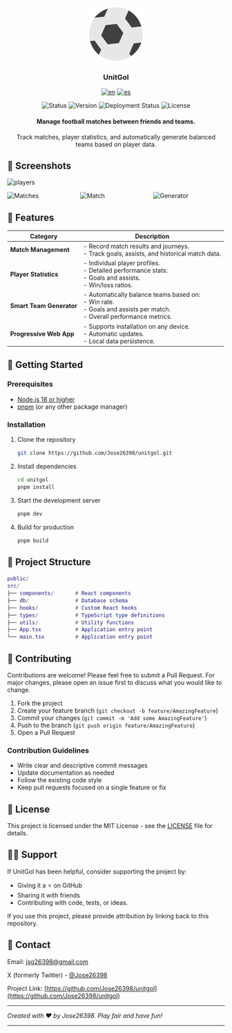 <div align="center">
    <img src="public/icons/icon-128x128.png" width="128" height="128"> 
    <h3>UnitGol</h3>

[![en](https://img.shields.io/badge/lang-en-blue.svg)](https://github.com/Jose26398/unitgol/blob/master/README.md)
[![es](https://img.shields.io/badge/lang-es-yellow.svg)](https://github.com/Jose26398/unitgol/blob/master/README.es.md)

![Status](https://img.shields.io/badge/status-active-brightgreen?style=flat-square)
![Version](https://img.shields.io/github/v/release/Jose26398/unitgol?style=flat-square)
![Deployment Status](https://img.shields.io/website?url=https://unitgol.onrender.com&style=flat-square)
![License](https://img.shields.io/github/license/Jose26398/unitgol?style=flat-square)

</div>

<div align="center">
    <h4>Manage football matches between friends and teams.</h4>

Track matches, player statistics, and automatically generate balanced teams based on player data.

</div>

## 📸 Screenshots

![players](https://github.com/user-attachments/assets/3ccbd11d-3676-4719-a77e-3a45a994bcb1)
<div style="display: flex; justify-content: space-between;">

<img src="https://github.com/user-attachments/assets/54d51da2-a17d-4cf9-b5f8-b63629b65db5" alt="Matches" width="33%" />
<img src="https://github.com/user-attachments/assets/244ec828-2f6e-4ad0-ab8c-21d20930012a" alt="Match" width="33%" />
<img src="https://github.com/user-attachments/assets/d5ab2d69-cefa-4813-b78b-0597694e1a57" alt="Generator" width="33%" />

</div>


## 🌟 Features

| **Category**          | **Description**                                                                                      |
|-----------------------|--------------------------------------------------------------------------------------------------|
| **Match Management**   | - Record match results and journeys.<br>- Track goals, assists, and historical match data.         |
| **Player Statistics**  | - Individual player profiles.<br>- Detailed performance stats:<br>  - Goals and assists.<br>  - Win/loss ratios. |
| **Smart Team Generator** | - Automatically balance teams based on:<br>  - Win rate.<br>  - Goals and assists per match.<br>  - Overall performance metrics. |
| **Progressive Web App**| - Supports installation on any device.<br>- Automatic updates.<br>- Local data persistence. |

## 🚀 Getting Started

### Prerequisites

- [Node.js 18 or higher](https://nodejs.org/en/)
- [pnpm](https://pnpm.io/) (or any other package manager)

### Installation

1. Clone the repository

    ```bash
    git clone https://github.com/Jose26398/unitgol.git
    ```

2. Install dependencies

    ```bash
    cd unitgol
    pnpm install
    ```

3. Start the development server

    ```bash
    pnpm dev
    ```

4. Build for production

    ```bash
    pnpm build
    ```

## 📁 Project Structure

```lua
public/
src/
├── components/       # React components
├── db/               # Database schema
├── hooks/            # Custom React hooks
├── types/            # TypeScript type definitions
├── utils/            # Utility functions
├── App.tsx           # Application entry point
└── main.tsx          # Application entry point
```

## 🤝 Contributing

Contributions are welcome! Please feel free to submit a Pull Request. For major changes, please open an issue first to discuss what you would like to change.

1. Fork the project
2. Create your feature branch (`git checkout -b feature/AmazingFeature`)
3. Commit your changes (`git commit -m 'Add some AmazingFeature'`)
4. Push to the branch (`git push origin feature/AmazingFeature`)
5. Open a Pull Request

### Contribution Guidelines

- Write clear and descriptive commit messages
- Update documentation as needed
- Follow the existing code style
- Keep pull requests focused on a single feature or fix

## 📝 License

This project is licensed under the MIT License - see the [LICENSE](LICENSE) file for details.

## 🙋‍♂️ Support

If UnitGol has been helpful, consider supporting the project by:

- Giving it a ⭐ on GitHub
- Sharing it with friends
- Contributing with code, tests, or ideas.

If you use this project, please provide attribution by linking back to this repository.

## 📧 Contact

Email: <jsg26398@gmail.com>

X (formerly Twitter) - [@Jose26398](https://x.com/Jose26398)

Project Link: [https://github.com/Jose26398/unitgol](https://github.com/Jose26398/unitgol)

---

_Created with ❤️ by Jose26398. Play fair and have fun!_

---

